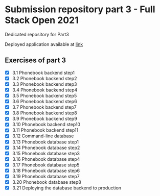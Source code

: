 # Submission repository part 3 - Full Stack Open 2021
Dedicated repository for Part3

Deployed application available at [link](https://ancient-caverns-47626.herokuapp.com)

## Exercises of part 3

- [x] 3.1 Phonebook backend step1
- [x] 3.2 Phonebook backend step2
- [x] 3.3 Phonebook backend step3
- [x] 3.4 Phonebook backend step4
- [x] 3.5 Phonebook backend step5
- [x] 3.6 Phonebook backend step6
- [x] 3.7 Phonebook backend step7
- [x] 3.8 Phonebook backend step8
- [x] 3.9 Phonebook backend step9
- [x] 3.10 Phonebook backend step10
- [x] 3.11 Phonebook backend step11
- [x] 3.12 Command-line database
- [x] 3.13 Phonebook database step1
- [x] 3.14 Phonebook database step2
- [x] 3.15 Phonebook database step3
- [x] 3.16 Phonebook database step4
- [x] 3.17 Phonebook database step5
- [x] 3.18 Phonebook database step6
- [x] 3.19 Phonebook database step7
- [x] 3.20 Phonebook database step8
- [x] 3.21 Deploying the database backend to production